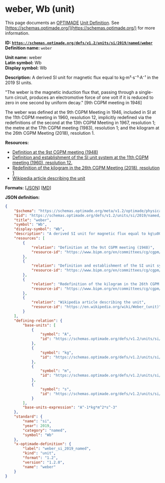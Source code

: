 # weber, Wb (unit)

This page documents an [OPTIMADE](https://www.optimade.org/) [Unit Definition](https://schemas.optimade.org/#definitions). See [https://schemas.optimade.org/](https://schemas.optimade.org/) for more information.

**ID: [`https://schemas.optimade.org/defs/v1.2/units/si/2019/named/weber`](https://schemas.optimade.org/defs/v1.2/units/si/2019/named/weber.md)**  
**Definition name:** `weber`

**Unit name:** weber  
**Latin symbol:** Wb  
**Display symbol:** Wb  
  
**Description:** A derived SI unit for magnetic flux equal to kg·m²·s⁻³·A⁻¹ in the 2019 SI units.

"The weber is the magnetic induction flux that, passing through a single-turn circuit, produces an electromotive force of one volt if it is reduced to zero in one second by uniform decay." [9th CGPM meeting in 1946]

The weber was defined at the 9th CGPM Meeting in 1946, included in SI at the 11th CGPM meeting in 1960, resolution 12, implicitly redefined via the redefinitions of the second at the 13th CGPM Meeting in 1967, resolution 1; the metre at the 17th CGPM meeting (1983), resolution 1; and the kilogram at the 26th CGPM Meeting (2018), resolution 1.

**Resources:**

- [Definition at the 9st CGPM meeting (1948)](https://www.bipm.org/en/committees/cg/cgpm/9-1948)
- [Definition and establishment of the SI unit system at the 11th CGPM meeting (1960), resolution 12.](https://www.bipm.org/en/committees/cg/cgpm/11-1960/resolution-12)
- [Redefinition of the kilogram in the 26th CGPM Meeting (2018), resolution 1](https://www.bipm.org/en/committees/cg/cgpm/26-2018/resolution-1)
- [Wikipedia article describing the unit](https://en.wikipedia.org/wiki/Weber_(unit))


**Formats:** [[JSON](weber.json)] [[MD](weber.md)]

**JSON definition:**

``` json
{
    "$schema": "https://schemas.optimade.org/meta/v1.2/optimade/physical_unit_definition.md",
    "$id": "https://schemas.optimade.org/defs/v1.2/units/si/2019/named/weber",
    "title": "weber",
    "symbol": "Wb",
    "display-symbol": "Wb",
    "description": "A derived SI unit for magnetic flux equal to kg\u00b7m\u00b2\u00b7s\u207b\u00b3\u00b7A\u207b\u00b9 in the 2019 SI units.\n\n\"The weber is the magnetic induction flux that, passing through a single-turn circuit, produces an electromotive force of one volt if it is reduced to zero in one second by uniform decay.\" [9th CGPM meeting in 1946]\n\nThe weber was defined at the 9th CGPM Meeting in 1946, included in SI at the 11th CGPM meeting in 1960, resolution 12, implicitly redefined via the redefinitions of the second at the 13th CGPM Meeting in 1967, resolution 1; the metre at the 17th CGPM meeting (1983), resolution 1; and the kilogram at the 26th CGPM Meeting (2018), resolution 1.",
    "resources": [
        {
            "relation": "Definition at the 9st CGPM meeting (1948)",
            "resource-id": "https://www.bipm.org/en/committees/cg/cgpm/9-1948"
        },
        {
            "relation": "Definition and establishment of the SI unit system at the 11th CGPM meeting (1960), resolution 12.",
            "resource-id": "https://www.bipm.org/en/committees/cg/cgpm/11-1960/resolution-12"
        },
        {
            "relation": "Redefinition of the kilogram in the 26th CGPM Meeting (2018), resolution 1",
            "resource-id": "https://www.bipm.org/en/committees/cg/cgpm/26-2018/resolution-1"
        },
        {
            "relation": "Wikipedia article describing the unit",
            "resource-id": "https://en.wikipedia.org/wiki/Weber_(unit)"
        }
    ],
    "defining-relation": {
        "base-units": [
            {
                "symbol": "A",
                "id": "https://schemas.optimade.org/defs/v1.2/units/si/2019/base/ampere"
            },
            {
                "symbol": "kg",
                "id": "https://schemas.optimade.org/defs/v1.2/units/si/2019/base/kilogram"
            },
            {
                "symbol": "m",
                "id": "https://schemas.optimade.org/defs/v1.2/units/si/1983/base/metre"
            },
            {
                "symbol": "s",
                "id": "https://schemas.optimade.org/defs/v1.2/units/si/1967/base/second"
            }
        ],
        "base-units-expression": "A^-1*kg*m^2*s^-3"
    },
    "standard": {
        "name": "si",
        "year": 2019,
        "category": "named",
        "symbol": "Wb"
    },
    "x-optimade-definition": {
        "label": "weber_si_2019_named",
        "kind": "unit",
        "format": "1.2",
        "version": "1.2.0",
        "name": "weber"
    }
}
```